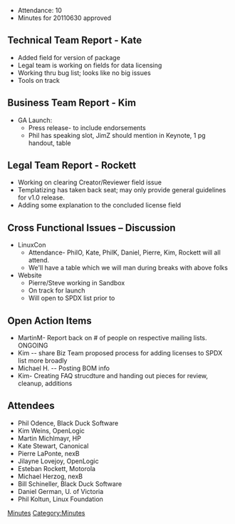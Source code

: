   - Attendance: 10
  - Minutes for 20110630 approved

## Technical Team Report - Kate

  - Added field for version of package
  - Legal team is working on fields for data licensing
  - Working thru bug list; looks like no big issues
  - Tools on track

## Business Team Report - Kim

  - GA Launch:
      - Press release- to include endorsements
      - Phil has speaking slot, JimZ should mention in Keynote, 1 pg
        handout, table

## Legal Team Report - Rockett

  - Working on clearing Creator/Reviewer field issue
  - Templatizing has taken back seat; may only provide general
    guidelines for v1.0 release.
  - Adding some explanation to the concluded license field

## Cross Functional Issues – Discussion

  - LinuxCon
      - Attendance- PhilO, Kate, PhilK, Daniel, Pierre, Kim, Rockett
        will all attend.
      - We'll have a table which we will man during breaks with above
        folks
  - Website
      - Pierre/Steve working in Sandbox
      - On track for launch
      - Will open to SPDX list prior to

## Open Action Items

  - MartinM- Report back on \# of people on respective mailing lists.
    ONGOING
  - Kim -- share Biz Team proposed process for adding licenses to SPDX
    list more broadly
  - Michael H. -- Posting BOM info
  - Kim- Creating FAQ strucdture and handing out pieces for review,
    cleanup, additions

## Attendees

  - Phil Odence, Black Duck Software
  - Kim Weins, OpenLogic
  - Martin Michlmayr, HP
  - Kate Stewart, Canonical
  - Pierre LaPonte, nexB
  - Jilayne Lovejoy, OpenLogic
  - Esteban Rockett, Motorola
  - Michael Herzog, nexB
  - Bill Schineller, Black Duck Software
  - Daniel German, U. of Victoria
  - Phil Koltun, Linux Foundation

[Minutes](Category:General "wikilink")
[Category:Minutes](Category:Minutes "wikilink")
